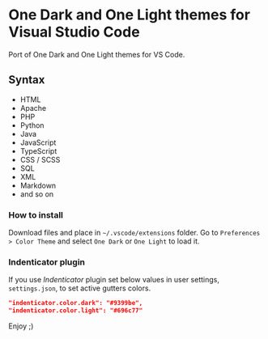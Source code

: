 # One Dark and One Light themes for Visual Studio Code

Port of One Dark and One Light themes for VS Code.

## Syntax
- HTML
- Apache
- PHP
- Python
- Java
- JavaScript
- TypeScript
- CSS / SCSS
- SQL
- XML
- Markdown
- and so on

### How to install
Download files and place in `~/.vscode/extensions` folder.
Go to `Preferences > Color Theme` and select `One Dark` or `One Light` to load it.

### Indenticator plugin

If you use *Indenticator* plugin set below values in user settings, `settings.json`, to set active gutters colors.

```JSON
"indenticator.color.dark": "#9399be",
"indenticator.color.light": "#696c77"
```

Enjoy ;)